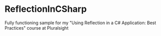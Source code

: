 # ReflectionInCSharp
Fully functioning sample for my "Using Reflection in a C# Application: Best Practices" course at Pluralsight
